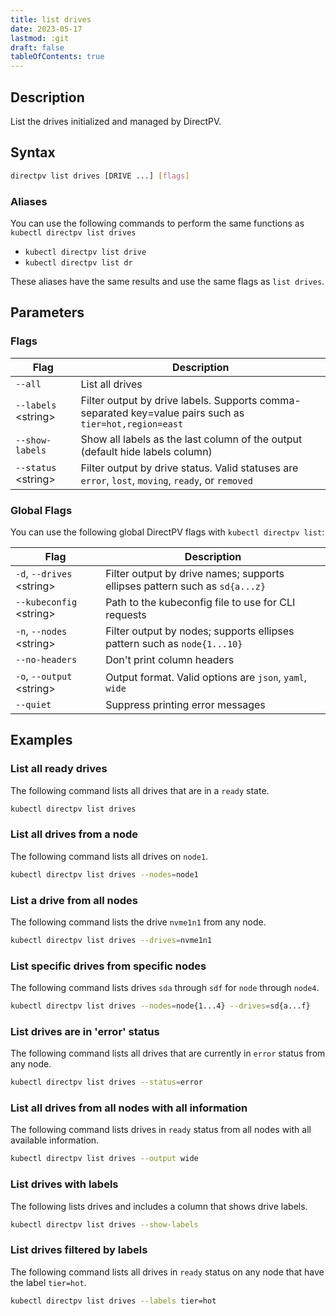 ```yaml
---
title: list drives
date: 2023-05-17
lastmod: :git
draft: false
tableOfContents: true
---
```


## Description

List the drives initialized and managed by DirectPV.

## Syntax

```sh
directpv list drives [DRIVE ...] [flags]
```

### Aliases

You can use the following commands to perform the same functions as `kubectl directpv list drives`

- `kubectl directpv list drive`
- `kubectl directpv list dr`

These aliases have the same results and use the same flags as `list drives`.

## Parameters

### Flags

| **Flag**              | **Description**                                                                                        |
|-----------------------|--------------------------------------------------------------------------------------------------------|
| `--all`               | List all drives                                                                                        |
| `--labels` \<string\> | Filter output by drive labels. Supports comma-separated key=value pairs such as `tier=hot,region=east` |
| `--show-labels`       | Show all labels as the last column of the output (default hide labels column)                          |
| `--status` \<string\> | Filter output by drive status. Valid statuses are `error`, `lost`, `moving`, `ready`, or `removed`     |

### Global Flags

You can use the following global DirectPV flags with `kubectl directpv list`:

| **Flag**                    | **Description**                                                             |
|-----------------------------|-----------------------------------------------------------------------------|
| `-d`, `--drives` \<string\> | Filter output by drive names; supports ellipses pattern such as `sd{a...z}` |
| `--kubeconfig` \<string\>   | Path to the kubeconfig file to use for CLI requests                         |
| `-n`, `--nodes` \<string\>  | Filter output by nodes; supports ellipses pattern such as `node{1...10}`    |
| `--no-headers`              | Don't print column headers                                                  |
| `-o`, `--output` \<string\> | Output format. Valid options are `json`, `yaml`, `wide`                     |
| `--quiet`                   | Suppress printing error messages                                            |

## Examples

### List all ready drives

The following command lists all drives that are in a `ready` state.

```sh {.copy}
kubectl directpv list drives
```

### List all drives from a node

The following command lists all drives on `node1`.

```sh {.copy}
kubectl directpv list drives --nodes=node1
```

### List a drive from all nodes

The following command lists the drive `nvme1n1` from any node.

```sh {.copy}
kubectl directpv list drives --drives=nvme1n1
```

### List specific drives from specific nodes

The following command lists drives `sda` through `sdf` for `node` through `node4`.

```sh {.copy}
kubectl directpv list drives --nodes=node{1...4} --drives=sd{a...f}
```

### List drives are in 'error' status

The following command lists all drives that are currently in `error` status from any node.

```sh {.copy}
kubectl directpv list drives --status=error
```

### List all drives from all nodes with all information

The following command lists drives in `ready` status from all nodes with all available information.

```sh {.copy}
kubectl directpv list drives --output wide
```

### List drives with labels

The following lists drives and includes a column that shows drive labels.

```sh {.copy}
kubectl directpv list drives --show-labels
```

### List drives filtered by labels

The following command lists all drives in `ready` status on any node that have the label `tier=hot`.

```sh {.copy}
kubectl directpv list drives --labels tier=hot
```
